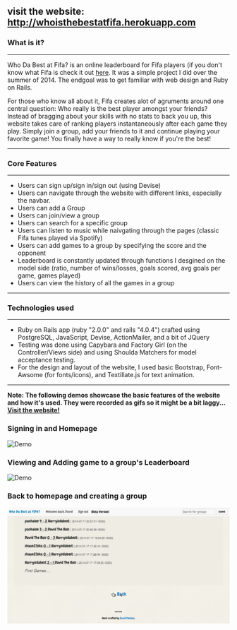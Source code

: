 visit the website: http://whoisthebestatfifa.herokuapp.com
-----------


### What is it?
---

Who Da Best at Fifa? is an online leaderboard for Fifa players (if you don't know what Fifa is check it out [here](http://en.wikipedia.org/wiki/FIFA_14). It was a simple project I did over the summer of 2014. The endgoal was to get familiar with web design and Ruby on Rails.

For those who know all about it, Fifa creates alot of agruments around one central question: Who really is the best player amongst your friends? Instead of bragging about your skills with no stats to back you up, this website takes care of ranking players instantaneously after each game they play. Simply join a group, add your friends to it and continue playing your favorite game! You finally have a way to really know if you're the best!

---

### Core Features
---

- Users can sign up/sign in/sign out (using Devise)
- Users can navigate through the website with different links, especially the navbar.
- Users can add a Group
- Users can join/view a group
- Users can search for a specific group
- Users can listen to music while naivgating through the pages (classic Fifa tunes played via Spotify)
- Users can add games to a group by specifying the score and the opponent
- Leaderboard is constantly updated through functions I desgined on the model side (ratio, number of wins/losses, goals scored, avg goals per game, games played)
- Users can view the history of all the games in a group

---

### Technologies used
---

- Ruby on Rails app (ruby "2.0.0" and rails "4.0.4") crafted using PostgreSQL, JavaScript, Devise, ActionMailer, and a bit of JQuery
- Testing was done using Capybara and Factory Girl (on the Controller/Views side) and using Shoulda Matchers for model acceptance testing.
- For the design and layout of the website, I used basic Bootstrap, Font-Awsome (for fonts/icons), and Textillate.js for text animation.


---

**Note: The following demos showcase the basic features of the website and how it's used.
        They were recorded as gifs so it might be a bit laggy... [Visit the website!](http://whoisthebestatfifa.herokuapp.com)**
        
### Signing in and Homepage

![Demo](/fifa_var/fifa_1.gif)

### Viewing and Adding game to a group's Leaderboard

![Demo](/fifa_var/fifa_2.gif)

### Back to homepage and creating a group

![Demo](/fifa_var/fifa_3.gif)
